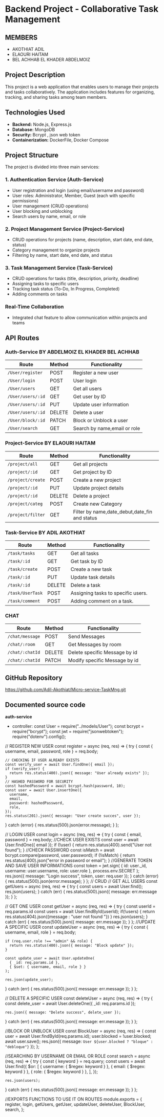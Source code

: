 # Backend Project - Collaborative Task Management
## MEMBERS
- AKOTHIAT ADIL
- ELAOURI HAITAM
- BEL ACHHAB EL KHADER ABDELMOIZ
## Project Description
This project is a web application that enables users to manage their projects and tasks collaboratively. The application includes features for organizing, tracking, and sharing tasks among team members.

## Technologies Used
- **Backend:** Node.js, Express.js
- **Database:** MongoDB
- **Security:** Bcrypt , json web token
- **Containerization:** DockerFile, Docker Compose

## Project Structure
The project is divided into three main services:

### 1. Authentication Service (Auth-Service)
- User registration and login (using email/username and password)
- User roles: Administrator, Member, Guest (each with specific permissions)
- User management (CRUD operations)
- User blocking and unblocking
- Search users by name, email, or role

### 2. Project Management Service (Project-Service)
- CRUD operations for projects (name, description, start date, end date, status)
- Category management to organize projects
- Filtering by name, start date, end date, and status

### 3. Task Management Service (Task-Service)
- CRUD operations for tasks (title, description, priority, deadline)
- Assigning tasks to specific users
- Tracking task status (To-Do, In Progress, Completed)
- Adding comments on tasks

### Real-Time Collaboration
- Integrated chat feature to allow communication within projects and teams

## API Routes
### Auth-Service BY ABDELMOIZ EL KHADER BEL ACHHAB
| Route | Method | Functionality |
|---|---|---|
| `/User/register` | POST | Register a new user |
| `/User/login` | POST | User login |
| `/User/users` | GET | Get all users |
| `/User/users/:id` | GET | Get user by ID |
| `/User/users/:id` | PUT | Update user information |
| `/User/users/:id` | DELETE | Delete a user |
| `/User/block/:id` | PATCH  | Block or Unblock a user |
| `/User/search` | GET  | Search by name,email or role |

### Project-Service BY ELAOURI HAITAM
| Route | Method | Functionality |
|---|---|---|
| `/project/all` | GET | Get all projects |
| `/project/:id` | GET | Get project by ID |
| `/project/create` | POST | Create a new project |
| `/project/:id` | PUT | Update project details |
| `/project/:id` | DELETE | Delete a project |
| `/project/categ` | POST  | Create new Category |
| `/project/filter` | GET  | Filter by name,date_debut,date_fin and status |

### Task-Service BY ADIL AKOTHIAT
| Route | Method | Functionality |
|---|---|---|
| `/task/tasks` | GET | Get all tasks |
| `/task/:id` | GET | Get task by ID |
| `/task/create` | POST | Create a new task |
| `/task/:id` | PUT | Update task details |
| `/task/:id` | DELETE | Delete a task |
| `/task/UserTask` | POST | Assigning tasks to specific users. |
| `/task/comment` | POST | Adding comment on a task. |

### CHAT
| Route | Method | Functionality |
|---|---|---|
| `/chat/message` | POST | Send Messages |
| `/chat/:room` | GET | Get Messages by room |
| `/chat/:chatId` | DELETE | Delete specific Message by id |
| `/chat/:chatId` | PATCH | Modify specific Message by id |

## GitHub Repository
https://github.com/Adil-Akothiat/Micro-service-TaskMng.git

## Documented source code
**auth-service**
- controller:
  const User = require("../models/User");
const bcrypt = require("bcrypt");
const jwt = require("jsonwebtoken");
require("dotenv").config();

// REGISTER NEW USER
const register = async (req, res) => {
  try {
    const { username, email, password, role } = req.body;

    // CHECKING IF USER ALREADY EXISTS
    const verify_user = await User.findOne({ email });
    if (verify_user) {
      return res.status(400).json({ message: "User already exists" });
    }
    // HASHED PASSWORD FOR SECURITY
    const hashedPassword = await bcrypt.hash(password, 10);
    const user = await User.insertOne({
      username,
      email,
      password: hashedPassword,
      role,
    });
    res.status(201).json({ message: "User create succes", user });
  } catch (error) {
    res.status(500).json(error.message);
  }
};

// LOGIN USER
const login = async (req, res) => {
  try {
    const { email, password } = req.body;
    //CHECK USER EXISTS
    const user = await User.findOne({ email });
    if (!user) {
      return res.status(400).send("User not found");
    }
    //CHECK PASSWORD
    const isMatch = await bcrypt.compare(password, user.password);
    if (!isMatch) {
      return res.status(400).json("error in password or email");
    }
    //GENERATE TOKEN AND SAVE USER INFORMATIONS
    const token = jwt.sign(
      { id: user._id, username: user.username, role: user.role },
      process.env.SECRET
    );
    res.json({ message: "Login success", token, user: req.user });
  } catch (error) {
    res.status(500).json(error.message);
  }
};
// CRUD
// GET ALL USERS
const getUsers = async (req, res) => {
  try {
    const users = await User.find();
    res.json(users);
  } catch (err) {
    res.status(500).json({ message: err.message });
  }
};


// GET ONE USER
const getUser = async (req, res) => {
  try {
    const userId = req.params.id
    const users = await User.findById(userId);
    if(!users)
    {
      return res.status(404).json({message : "user not found "})
    }
    res.json(users);
  } catch (err) {
    res.status(500).json({ message: err.message });
  }
};
//UPDATE A SPECIFIC USER
const updateUser = async (req, res) => {
  try {
    const { username, email, role } = req.body;

    if (req.user.role !== "admin" && role) {
      return res.status(400).json({ message: "Block update" });
    }

    const update_user = await User.updateOne(
      { _id: req.params.id },
      { $set: { username, email, role } }
    );

    res.json(update_user);
  } catch (err) {
    res.status(500).json({ message: err.message });
  }
};

// DELETE A SPECIFIC USER
const deleteUser = async (req, res) => {
  try {
    const delete_user = await User.deleteOne({ _id: req.params.id });


    res.json({ message: "Delete success", delete_user });
  } catch (err) {
    res.status(500).json({ message: err.message });
  }
};

//BLOCK OR UNBLOCK USER
const BlockUser = async (req, res) => {
  const user = await User.findById(req.params.id);
  user.blocked = !user.blocked;
  await user.save();
  res.json({ message: `User ${user.blocked ? "bloque" : "debloque"}` });
};

//SEARCHING BY USERNAME OR EMAIL OR ROLE
const search = async (req, res) => {
  try {
    const { keyword } = req.query;
    const users = await User.find({
      $or: [
        { username: { $regex: keyword } },
        { email: { $regex: keyword } },
        { role: { $regex: keyword } },
      ],
    });

    res.json(users);
  } catch (err) {
    res.status(500).json({ message: err.message });
  }
};

//EXPORTS FUNCTIONS TO USE IT ON ROUTES
module.exports = {
  register,
  login,
  getUsers,
  getUser,
  updateUser,
  deleteUser,
  BlockUser,
  search,
};






